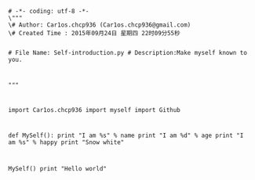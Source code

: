 <code>
# -*- coding: utf-8 -*-
\"""
\# Author: Car1os.chcp936 (Car1os.chcp936@gmail.com)
\# Created Time : 2015年09月24日 星期四 22时09分55秒

\# File Name: Self-introduction.py
\# Description:Make myself known to you.

"""

import Car1os.chcp936
import myself
import Github

def MySelf():
    print "I am %s" % name
    print "I am %d" % age
    print "I am %s" % happy
    print "Snow white"

MySelf()
print "Hello world"
</code>
